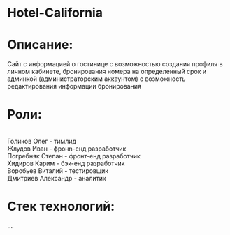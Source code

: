 # Hotel-California

# Описание:
Сайт с информацией о гостинице с возможностью создания профиля в личном кабинете, бронирования номера на определенный срок и админкой (администраторским аккаунтом) с возможность редактирования информации бронирования

# Роли:
<br> Голиков Олег - тимлид
<br> Жлудов Иван - фронn-енд разработчик
<br> Погребняк Степан - фронт-енд разработчик
<br> Хидиров Карим - бэк-енд разработчик
<br> Воробьев Виталий - тестировщик
<br> Дмитриев Александр - аналитик

# Стек технологий:
...
